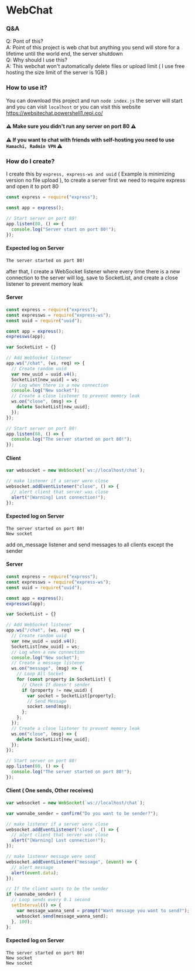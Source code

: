 # WebChat
### Q&A
Q: Pont of this?<br />
A: Point of this project is web chat but anything you send will store for a lifetime until the world end, the server shutdown<br />
Q: Why should I use this?<br />
A: This webchat won't automatically delete files or upload limit ( I use free hosting the size limit of the server is 1GB )<br />
### How to use it?
You can download this project and run `node index.js` the server will start and you can visit `localhost` or you can visit this website https://websitechat.powershell1.repl.co/<br />
#### ⚠️ Make sure you didn't run any server on port 80 ⚠️
#### ⚠️ If you want to chat with friends with self-hosting you need to use `Hamachi, Radmin VPN` ⚠️
### How do I create?
I create this by `express, express-ws and uuid` ( Example is minimizing version no file upload ), to create a server first we need to require express and open it to port 80
```javascript
const express = require("express");

const app = express();

// Start server on port 80!
app.listen(80, () => {
  console.log("Server start on port 80!");
});
```
#### Expected log on Server
```
The server started on port 80!
```
after that, I create a WebSocket listener where every time there is a new connection to the server will log, save to SocketList, and create a close listener to prevent memory leak
#### Server
```javascript
const express = require("express");
const expressws = require("express-ws");
const uuid = require("uuid");

const app = express();
expressws(app);

var SocketList = {}

// Add WebSocket listener
app.ws("/chat", (ws, req) => {
  // Create random uuid
  var new_uuid = uuid.v4();
  SocketList[new_uuid] = ws;
  // Log when there is a new connection
  console.log("New socket");
  // Create a close listener to prevent memory leak
  ws.on("close", (msg) => {
    delete SocketList[new_uuid];
  });
});

// Start server on port 80!
app.listen(80, () => {
  console.log("The server started on port 80!");
});
```
#### Client
```javascript
var websocket = new WebSocket(`ws://localhost/chat`);

// make listener if a server were close
websocket.addEventListener("close", () => {
  // alert client that server was close
  alert("[Warning] Lost connection!");
});
```
#### Expected log on Server
```
The server started on port 80!
New socket
```
add on_message listener and send messages to all clients except the sender
#### Server
```javascript
const express = require("express");
const expressws = require("express-ws");
const uuid = require("uuid");

const app = express();
expressws(app);

var SocketList = {}

// Add WebSocket listener
app.ws("/chat", (ws, req) => {
  // Create random uuid
  var new_uuid = uuid.v4();
  SocketList[new_uuid] = ws;
  // Log when a new connection
  console.log("New socket");
  // Create a message listener
  ws.on("message", (msg) => {
    // Loop All Socket
    for (const property in SocketList) {
      // Check If doesn't sender
      if (property != new_uuid) {
        var socket = SocketList[property];
        // Send Message
        socket.send(msg);
      };
    };
  });
  // Create a close listener to prevent memory leak
  ws.on("close", (msg) => {
    delete SocketList[new_uuid];
  });
});

// Start server on port 80!
app.listen(80, () => {
  console.log("The server started on port 80!");
});
```
#### Client ( One sends, Other receives)
```javascript
var websocket = new WebSocket(`ws://localhost/chat`);

var wannabe_sender = confirm("Do you want to be sender?");

// make listener if a server were close
websocket.addEventListener("close", () => {
  // alert client that server was close
  alert("[Warning] Lost connection!");
});

// make listener message were send
websocket.addEventListener("message", (event) => {
  // alert message
  alert(event.data);
});

// If the client wants to be the sender
if (wannabe_sender) {
  // Loop sends every 0.1 second
  setInterval(() => {
    var message_wanna_send = prompt("Want message you want to send?");
    websocket.send(message_wanna_send);
  }, 100);
};
```
#### Expected log on Server
```
The server started on port 80!
New socket
New socket
```
